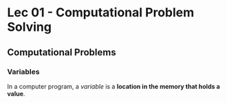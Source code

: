 # Lec 01 - Computational Problem Solving

## Computational Problems

### Variables

In a computer program, a _variable_ is a **location in the memory that holds a value**.
